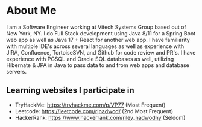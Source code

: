 # About Me

I am a Software Engineer working at Vitech Systems Group based out of New York, NY. I do Full Stack development using Java 8/11 for a Spring Boot web app as well as Java 17 + React for another web app. I have familiarity with multiple IDE's across several languages as well as experience with JIRA, Confluence, TortoiseSVN, and Github for code review and PR's. I have experience with PGSQL and Oracle SQL databases as well, utilizing Hibernate & JPA in Java to pass data to and from web apps and database servers.

## Learning websites I participate in
 - TryHackMe: https://tryhackme.com/p/VP77 (Most Frequent)
 - Leetcode: https://leetcode.com/rjnadwod/ (2nd Most Frequent)
 - HackerRank: https://www.hackerrank.com/riley_nadwodny (Seldom)

<!--
**rjnadwod/rjnadwod** is a ✨ _special_ ✨ repository because its `README.md` (this file) appears on your GitHub profile.

Here are some ideas to get you started:

- 🔭 I’m currently working on ...
- 🌱 I’m currently learning ...
- 👯 I’m looking to collaborate on ...
- 🤔 I’m looking for help with ...
- 💬 Ask me about ...
- 📫 How to reach me: ...
- 😄 Pronouns: ...
- ⚡ Fun fact: ...
-->
